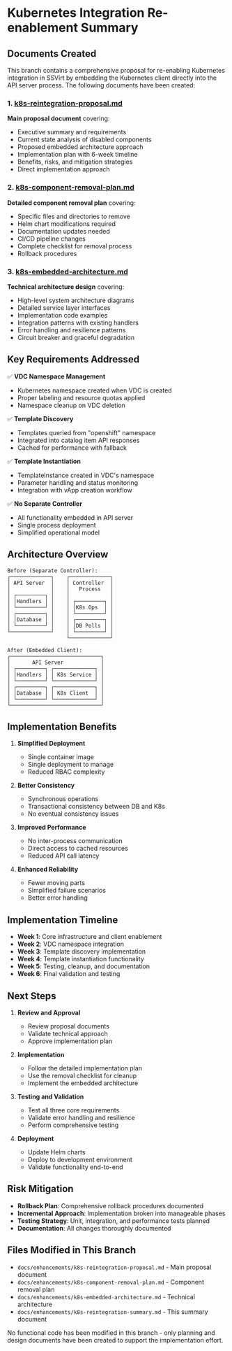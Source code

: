 # Kubernetes Integration Re-enablement Summary

## Documents Created

This branch contains a comprehensive proposal for re-enabling Kubernetes integration in SSVirt by embedding the Kubernetes client directly into the API server process. The following documents have been created:

### 1. [k8s-reintegration-proposal.md](./k8s-reintegration-proposal.md)
**Main proposal document** covering:
- Executive summary and requirements
- Current state analysis of disabled components
- Proposed embedded architecture approach
- Implementation plan with 6-week timeline
- Benefits, risks, and mitigation strategies
- Direct implementation approach

### 2. [k8s-component-removal-plan.md](./k8s-component-removal-plan.md)
**Detailed component removal plan** covering:
- Specific files and directories to remove
- Helm chart modifications required
- Documentation updates needed
- CI/CD pipeline changes
- Complete checklist for removal process
- Rollback procedures

### 3. [k8s-embedded-architecture.md](./k8s-embedded-architecture.md)
**Technical architecture design** covering:
- High-level system architecture diagrams
- Detailed service layer interfaces
- Implementation code examples
- Integration patterns with existing handlers
- Error handling and resilience patterns
- Circuit breaker and graceful degradation

## Key Requirements Addressed

✅ **VDC Namespace Management**
- Kubernetes namespace created when VDC is created
- Proper labeling and resource quotas applied
- Namespace cleanup on VDC deletion

✅ **Template Discovery**
- Templates queried from "openshift" namespace
- Integrated into catalog item API responses
- Cached for performance with fallback

✅ **Template Instantiation**
- TemplateInstance created in VDC's namespace
- Parameter handling and status monitoring
- Integration with vApp creation workflow

✅ **No Separate Controller**
- All functionality embedded in API server
- Single process deployment
- Simplified operational model

## Architecture Overview

```
Before (Separate Controller):
┌─────────────┐    ┌─────────────┐
│ API Server  │    │ Controller  │
│             │    │   Process   │
│ ┌─────────┐ │    │             │
│ │Handlers │ │    │ ┌─────────┐ │
│ └─────────┘ │    │ │K8s Ops  │ │
│ ┌─────────┐ │    │ └─────────┘ │
│ │Database │ │    │ ┌─────────┐ │
│ └─────────┘ │    │ │DB Polls │ │
└─────────────┘    │ └─────────┘ │
                   └─────────────┘

After (Embedded Client):
┌─────────────────────────────┐
│       API Server            │
│ ┌─────────┐ ┌─────────────┐ │
│ │Handlers │ │ K8s Service │ │
│ └─────────┘ └─────────────┘ │
│ ┌─────────┐ ┌─────────────┐ │
│ │Database │ │ K8s Client  │ │
│ └─────────┘ └─────────────┘ │
└─────────────────────────────┘
```

## Implementation Benefits

1. **Simplified Deployment**
   - Single container image
   - Single deployment to manage
   - Reduced RBAC complexity

2. **Better Consistency**
   - Synchronous operations
   - Transactional consistency between DB and K8s
   - No eventual consistency issues

3. **Improved Performance**
   - No inter-process communication
   - Direct access to cached resources
   - Reduced API call latency

4. **Enhanced Reliability**
   - Fewer moving parts
   - Simplified failure scenarios
   - Better error handling

## Implementation Timeline

- **Week 1**: Core infrastructure and client enablement
- **Week 2**: VDC namespace integration  
- **Week 3**: Template discovery implementation
- **Week 4**: Template instantiation functionality
- **Week 5**: Testing, cleanup, and documentation
- **Week 6**: Final validation and testing

## Next Steps

1. **Review and Approval**
   - Review proposal documents
   - Validate technical approach
   - Approve implementation plan

2. **Implementation**
   - Follow the detailed implementation plan
   - Use the removal checklist for cleanup
   - Implement the embedded architecture

3. **Testing and Validation**
   - Test all three core requirements
   - Validate error handling and resilience
   - Perform comprehensive testing

4. **Deployment**
   - Update Helm charts
   - Deploy to development environment
   - Validate functionality end-to-end

## Risk Mitigation

- **Rollback Plan**: Comprehensive rollback procedures documented
- **Incremental Approach**: Implementation broken into manageable phases
- **Testing Strategy**: Unit, integration, and performance tests planned
- **Documentation**: All changes thoroughly documented

## Files Modified in This Branch

- `docs/enhancements/k8s-reintegration-proposal.md` - Main proposal document
- `docs/enhancements/k8s-component-removal-plan.md` - Component removal plan
- `docs/enhancements/k8s-embedded-architecture.md` - Technical architecture
- `docs/enhancements/k8s-reintegration-summary.md` - This summary document

No functional code has been modified in this branch - only planning and design documents have been created to support the implementation effort.